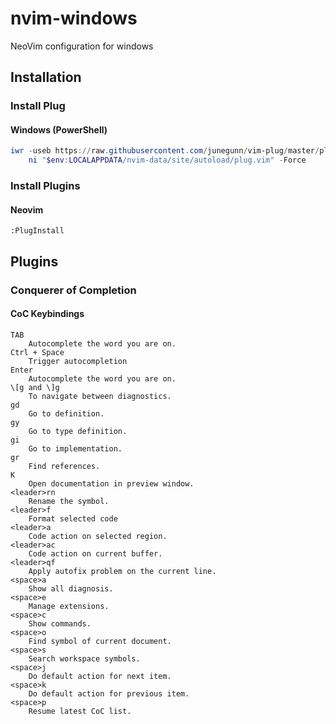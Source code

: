 # nvim-windows
NeoVim configuration for windows
## Installation
### Install Plug
#### Windows (PowerShell)

```powershell
iwr -useb https://raw.githubusercontent.com/junegunn/vim-plug/master/plug.vim |`
    ni "$env:LOCALAPPDATA/nvim-data/site/autoload/plug.vim" -Force
```

### Install Plugins
#### Neovim
```
:PlugInstall
```

## Plugins
### Conquerer of Completion
#### CoC Keybindings
```
TAB
    Autocomplete the word you are on.
Ctrl + Space
    Trigger autocompletion
Enter
    Autocomplete the word you are on.
\[g and \]g
    To navigate between diagnostics.
gd
    Go to definition.
gy
    Go to type definition.
gi
    Go to implementation.
gr
    Find references.
K
    Open documentation in preview window.
<leader>rn
    Rename the symbol.
<leader>f
    Format selected code
<leader>a
    Code action on selected region.
<leader>ac
    Code action on current buffer.
<leader>qf
    Apply autofix problem on the current line.
<space>a
    Show all diagnosis.
<space>e
    Manage extensions.
<space>c
    Show commands.
<space>o
    Find symbol of current document.
<space>s
    Search workspace symbols.
<space>j
    Do default action for next item.
<space>k
    Do default action for previous item.
<space>p
    Resume latest CoC list.
```
    
    
